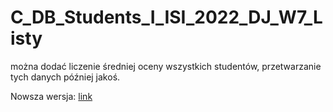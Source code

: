 # C_DB_Students_I_ISI_2022_DJ_W7_Listy
 
można dodać liczenie średniej oceny wszystkich studentów, przetwarzanie tych danych później jakoś.

Nowsza wersja: [link](https://github.com/Mateoswiatek/Student_List)
